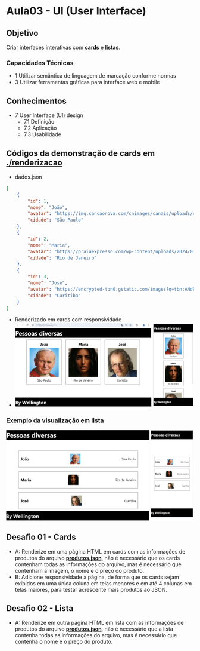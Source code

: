 # Aula03 - UI (User Interface)

## Objetivo
Criar interfaces interativas com **cards** e **listas**.

### Capacidades Técnicas
- 1 Utilizar semântica de linguagem de marcação conforme normas
- 3 Utilizar ferramentas gráficas para interface web e mobile

## Conhecimentos
- 7 User Interface (UI) design
  - 7.1 Definição
  - 7.2 Aplicação
  - 7.3 Usabilidade

## Códigos da demonstração de cards em [./renderizacao](./rederizacao/)
- dados.json
```json
[
    {
        "id": 1,
        "nome": "João",
        "avatar": "https://img.cancaonova.com/cnimages/canais/uploads/sites/6/2003/10/formacao_o-rosto-mariano-do-pontificado-de-jpii.jpg",
        "cidade": "São Paulo"
    },
    {
        "id": 2,
        "nome": "Maria",
        "avatar": "https://praiaexpresso.com/wp-content/uploads/2024/01/m-02-2048.jpg?w=640",
        "cidade": "Rio de Janeiro"
    },
    {
        "id": 3,
        "nome": "José",
        "avatar": "https://encrypted-tbn0.gstatic.com/images?q=tbn:ANd9GcRBDEfo7VRQq6nHgv4vERG5VtZJzpPaYTZKbw&s",
        "cidade": "Curitiba"
    }
]
```
- Renderizado em cards com responsividade
- ![Wireframe](./wireframe.png)

### Exemplo da visualização em lista
![Lista](./wireframe2.png)

## Desafio 01 - Cards
- A: Renderize em uma página HTML em cards com as informações de produtos do arquivo **[produtos.json](./produtos.json)**, não é necessário que os cards contenham todas as informações do arquivo, mas é necessário que contenham a imagem, o nome e o preço do produto.
- B: Adicione responsividade à página, de forma que os cards sejam exibidos em uma única coluna em telas menores e em até 4 colunas em telas maiores, para testar acrescente mais produtos ao JSON.

## Desafio 02 - Lista
- A: Renderize em outra página HTML em lista com as informações de produtos do arquivo **[produtos.json](./produtos.json)**, não é necessário que a lista contenha todas as informações do arquivo, mas é necessário que contenha o nome e o preço do produto.